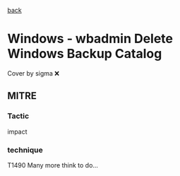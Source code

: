 [back](../index.md)
# Windows - wbadmin Delete Windows Backup Catalog
Cover by sigma :x: 
## MITRE
### Tactic
impact
### technique
T1490
Many more think to do...